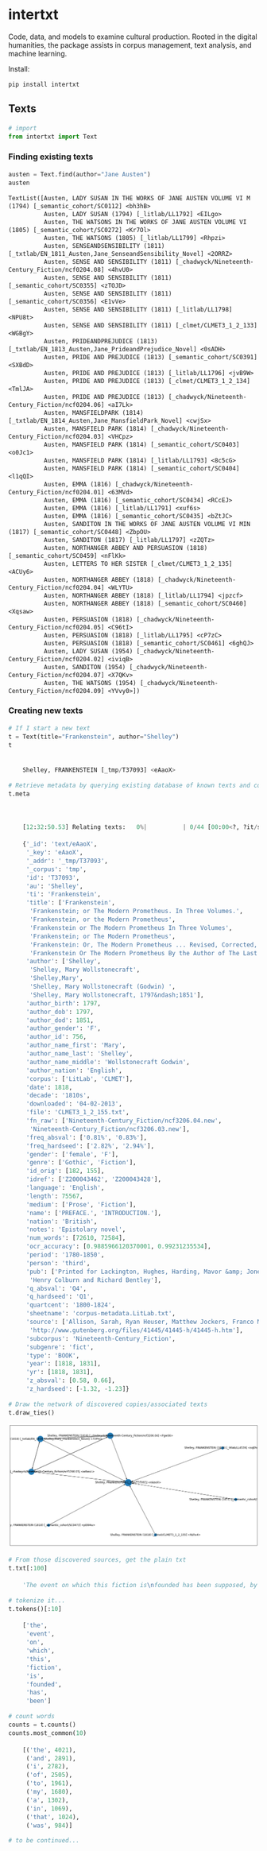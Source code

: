# intertxt

Code, data, and models to examine cultural production. Rooted in the digital humanities, the package assists in corpus management, text analysis, and machine learning.

Install: 
```
pip install intertxt
```

## Texts


```python
# import
from intertxt import Text
```

### Finding existing texts


```python
austen = Text.find(author="Jane Austen")
austen
```




    TextList([Austen, LADY SUSAN IN THE WORKS OF JANE AUSTEN VOLUME VI M (1794) [_semantic_cohort/SC0112] <bh3hB>
              Austen, LADY SUSAN (1794) [_litlab/LL1792] <EILgo>
              Austen, THE WATSONS IN THE WORKS OF JANE AUSTEN VOLUME VI (1805) [_semantic_cohort/SC0272] <Kr7Ol>
              Austen, THE WATSONS (1805) [_litlab/LL1799] <Rhpzi>
              Austen, SENSEANDSENSIBILITY (1811) [_txtlab/EN_1811_Austen,Jane_SenseandSensibility_Novel] <2ORRZ>
              Austen, SENSE AND SENSIBILITY (1811) [_chadwyck/Nineteenth-Century_Fiction/ncf0204.08] <4hvU0>
              Austen, SENSE AND SENSIBILITY (1811) [_semantic_cohort/SC0355] <zTOJD>
              Austen, SENSE AND SENSIBILITY (1811) [_semantic_cohort/SC0356] <E1vVe>
              Austen, SENSE AND SENSIBILITY (1811) [_litlab/LL1798] <NPU8t>
              Austen, SENSE AND SENSIBILITY (1811) [_clmet/CLMET3_1_2_133] <WGBgY>
              Austen, PRIDEANDPREJUDICE (1813) [_txtlab/EN_1813_Austen,Jane_PrideandPrejudice_Novel] <0sADH>
              Austen, PRIDE AND PREJUDICE (1813) [_semantic_cohort/SC0391] <SXBdD>
              Austen, PRIDE AND PREJUDICE (1813) [_litlab/LL1796] <jvB9W>
              Austen, PRIDE AND PREJUDICE (1813) [_clmet/CLMET3_1_2_134] <TmlJA>
              Austen, PRIDE AND PREJUDICE (1813) [_chadwyck/Nineteenth-Century_Fiction/ncf0204.06] <aI7Lk>
              Austen, MANSFIELDPARK (1814) [_txtlab/EN_1814_Austen,Jane_MansfieldPark_Novel] <cwjSx>
              Austen, MANSFIELD PARK (1814) [_chadwyck/Nineteenth-Century_Fiction/ncf0204.03] <VHCpz>
              Austen, MANSFIELD PARK (1814) [_semantic_cohort/SC0403] <o0Jc1>
              Austen, MANSFIELD PARK (1814) [_litlab/LL1793] <8c5cG>
              Austen, MANSFIELD PARK (1814) [_semantic_cohort/SC0404] <l1qQI>
              Austen, EMMA (1816) [_chadwyck/Nineteenth-Century_Fiction/ncf0204.01] <63MVd>
              Austen, EMMA (1816) [_semantic_cohort/SC0434] <RCcEJ>
              Austen, EMMA (1816) [_litlab/LL1791] <xuf6s>
              Austen, EMMA (1816) [_semantic_cohort/SC0435] <bZtJC>
              Austen, SANDITON IN THE WORKS OF JANE AUSTEN VOLUME VI MIN (1817) [_semantic_cohort/SC0448] <ZbpOU>
              Austen, SANDITON (1817) [_litlab/LL1797] <zZQTz>
              Austen, NORTHANGER ABBEY AND PERSUASION (1818) [_semantic_cohort/SC0459] <nFlKk>
              Austen, LETTERS TO HER SISTER [_clmet/CLMET3_1_2_135] <ACUy6>
              Austen, NORTHANGER ABBEY (1818) [_chadwyck/Nineteenth-Century_Fiction/ncf0204.04] <WLYTU>
              Austen, NORTHANGER ABBEY (1818) [_litlab/LL1794] <jpzcf>
              Austen, NORTHANGER ABBEY (1818) [_semantic_cohort/SC0460] <Xqsaw>
              Austen, PERSUASION (1818) [_chadwyck/Nineteenth-Century_Fiction/ncf0204.05] <C96tI>
              Austen, PERSUASION (1818) [_litlab/LL1795] <cP7zC>
              Austen, PERSUASION (1818) [_semantic_cohort/SC0461] <6ghQJ>
              Austen, LADY SUSAN (1954) [_chadwyck/Nineteenth-Century_Fiction/ncf0204.02] <iviqB>
              Austen, SANDITON (1954) [_chadwyck/Nineteenth-Century_Fiction/ncf0204.07] <X7QKv>
              Austen, THE WATSONS (1954) [_chadwyck/Nineteenth-Century_Fiction/ncf0204.09] <YVvy0>])



### Creating new texts


```python
# If I start a new text
t = Text(title="Frankenstein", author="Shelley")
t


    Shelley, FRANKENSTEIN [_tmp/T37093] <eAaoX>
```



```python
# Retrieve metadata by querying existing database of known texts and corpora
t.meta



    [12:32:50.53] Relating texts:   0%|          | 0/44 [00:00<?, ?it/s]

    {'_id': 'text/eAaoX',
     '_key': 'eAaoX',
     '_addr': '_tmp/T37093',
     '_corpus': 'tmp',
     'id': 'T37093',
     'au': 'Shelley',
     'ti': 'Frankenstein',
     'title': ['Frankenstein',
      'Frankenstein; or The Modern Prometheus. In Three Volumes.',
      'Frankenstein, or the Modern Prometheus',
      'Frankenstein or The Modern Prometheus In Three Volumes',
      'Frankenstein; or The Modern Prometheus',
      'Frankenstein: Or, The Modern Prometheus ... Revised, Corrected, And Illustrated With A New Introduction, By the Author.',
      'Frankenstein Or The Modern Prometheus By the Author of The Last Man Revised Corrected And Illustrated With A New Introduction By The Author'],
     'author': ['Shelley',
      'Shelley, Mary Wollstonecraft',
      'Shelley,Mary',
      'Shelley, Mary Wollstonecraft (Godwin) ',
      'Shelley, Mary Wollstonecraft, 1797&ndash;1851'],
     'author_birth': 1797,
     'author_dob': 1797,
     'author_dod': 1851,
     'author_gender': 'F',
     'author_id': 756,
     'author_name_first': 'Mary',
     'author_name_last': 'Shelley',
     'author_name_middle': 'Wollstonecraft Godwin',
     'author_nation': 'English',
     'corpus': ['LitLab', 'CLMET'],
     'date': 1818,
     'decade': '1810s',
     'downloaded': '04-02-2013',
     'file': 'CLMET3_1_2_155.txt',
     'fn_raw': ['Nineteenth-Century_Fiction/ncf3206.04.new',
      'Nineteenth-Century_Fiction/ncf3206.03.new'],
     'freq_absval': ['0.81%', '0.83%'],
     'freq_hardseed': ['2.82%', '2.94%'],
     'gender': ['female', 'F'],
     'genre': ['Gothic', 'Fiction'],
     'id_orig': [182, 155],
     'idref': ['Z200043462', 'Z200043428'],
     'language': 'English',
     'length': 75567,
     'medium': ['Prose', 'Fiction'],
     'name': ['PREFACE.', 'INTRODUCTION.'],
     'nation': 'British',
     'notes': 'Epistolary novel',
     'num_words': [72610, 72584],
     'ocr_accuracy': [0.9885966120370001, 0.99231235534],
     'period': '1780-1850',
     'person': 'third',
     'pub': ['Printed for Lackington, Hughes, Harding, Mavor &amp; Jones',
      'Henry Colburn and Richard Bentley'],
     'q_absval': 'Q4',
     'q_hardseed': 'Q1',
     'quartcent': '1800-1824',
     'sheetname': 'corpus-metadata.LitLab.txt',
     'source': ['Allison, Sarah, Ryan Heuser, Matthew Jockers, Franco Moretti, Michael Witmore. â€œQuantitative Formalism: an Experiment.â€\x9d Stanford: Stanford Literary Lab, 2011. Print.|Literary Lab Corpus I',
      'http://www.gutenberg.org/files/41445/41445-h/41445-h.htm'],
     'subcorpus': 'Nineteenth-Century_Fiction',
     'subgenre': 'fict',
     'type': 'BOOK',
     'year': [1818, 1831],
     'yr': [1818, 1831],
     'z_absval': [0.58, 0.66],
     'z_hardseed': [-1.32, -1.23]}
```



```python
# Draw the network of discovered copies/associated texts
t.draw_ties()
```
    
![png](README_files/README_9_0.png)
    



```python
# From those discovered sources, get the plain txt
t.txt[:100]

    'The event on which this fiction is\nfounded has been supposed, by Dr.\nDarwin, and some of the physiol'
```

```python
# tokenize it...
t.tokens()[:10]

    ['the',
     'event',
     'on',
     'which',
     'this',
     'fiction',
     'is',
     'founded',
     'has',
     'been']
```



```python
# count words
counts = t.counts()
counts.most_common(10)

    [('the', 4021),
     ('and', 2891),
     ('i', 2782),
     ('of', 2505),
     ('to', 1961),
     ('my', 1680),
     ('a', 1302),
     ('in', 1069),
     ('that', 1024),
     ('was', 984)]
```



```python
# to be continued...
```
